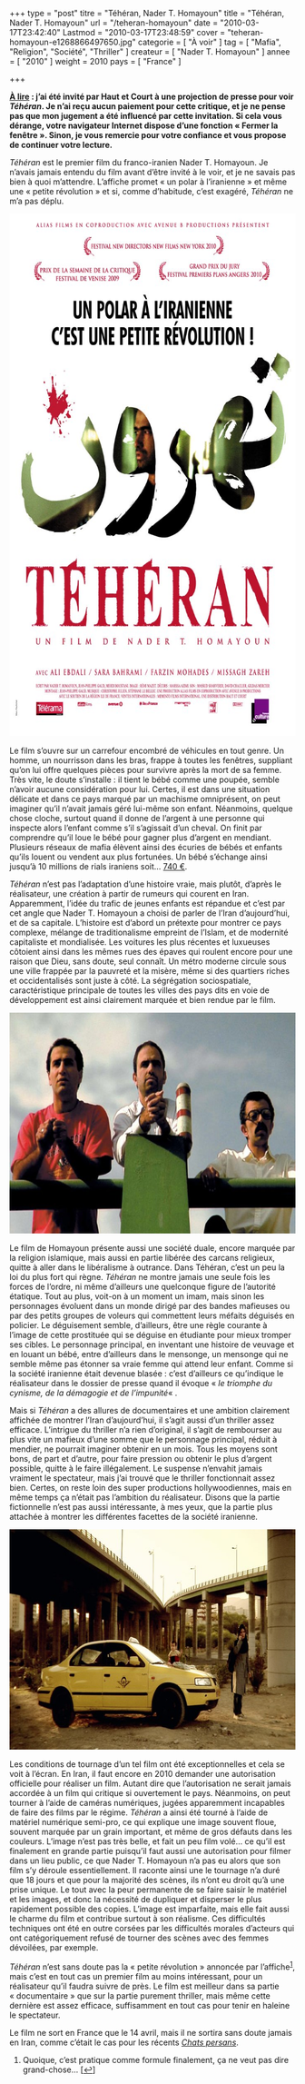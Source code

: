 +++
type = "post"
titre = "Téhéran, Nader T. Homayoun"
title = "Téhéran, Nader T. Homayoun"
url = "/teheran-homayoun"
date = "2010-03-17T23:42:40"
Lastmod = "2010-03-17T23:48:59"
cover = "teheran-homayoun-e1268866497650.jpg"
categorie = [ "À voir" ]
tag = [ "Mafia", "Religion", "Société", "Thriller" ]
createur = [ "Nader T. Homayoun" ]
annee = [ "2010" ]
weight = 2010
pays = [ "France" ]

+++

<p><strong><span style="text-decoration: underline;">À lire</span> : j’ai été invité par Haut et Court à une projection de presse pour voir <em>Téhéran</em>. Je n’ai reçu aucun paiement pour cette critique, et je ne pense pas que mon jugement a été influencé par cette invitation. Si cela vous dérange, votre navigateur Internet dispose d’une fonction « Fermer la fenêtre ». Sinon, je vous remercie pour votre confiance et vous propose de continuer votre lecture.</strong></p>
<p><em>Téhéran</em> est le premier film du franco-iranien Nader T. Homayoun. Je n&rsquo;avais jamais entendu du film avant d&rsquo;être invité à le voir, et je ne savais pas bien à quoi m&rsquo;attendre. L&rsquo;affiche promet &laquo;&nbsp;un polar à l&rsquo;iranienne&nbsp;&raquo; et même une &laquo;&nbsp;petite révolution&nbsp;&raquo; et si, comme d&rsquo;habitude, c&rsquo;est exagéré, <em>Téhéran</em> ne m&rsquo;a pas déplu.</p>
<p><a href="http://www.allocine.fr/film/fichefilm_gen_cfilm=177037.html"> </a></p>
<p style="text-align: center;"><a href="http://www.allocine.fr/film/fichefilm_gen_cfilm=177037.html"></a></p>
<p><a href="http://www.allocine.fr/film/fichefilm_gen_cfilm=177037.html"></p>
<div style="text-align: center;"><img class="aligncenter" src="teheran-homayoun-affiche.jpg" border="0" alt="teheran-homayoun-affiche.jpg" width="690" height="920" /></div>
<p></a></p>
<p>Le film s&rsquo;ouvre sur un carrefour encombré de véhicules en tout genre. Un homme, un nourrisson dans les bras, frappe à toutes les fenêtres, suppliant qu&rsquo;on lui offre quelques pièces pour survivre après la mort de sa femme. Très vite, le doute s&rsquo;installe : il tient le bébé comme une poupée, semble n&rsquo;avoir aucune considération pour lui. Certes, il est dans une situation délicate et dans ce pays marqué par un machisme omniprésent, on peut imaginer qu&rsquo;il n&rsquo;avait jamais géré lui-même son enfant. Néanmoins, quelque chose cloche, surtout quand il donne de l&rsquo;argent à une personne qui inspecte alors l&rsquo;enfant comme s&rsquo;il s&rsquo;agissait d&rsquo;un cheval. On finit par comprendre qu&rsquo;il loue le bébé pour gagner plus d&rsquo;argent en mendiant. Plusieurs réseaux de mafia élèvent ainsi des écuries de bébés et enfants qu&rsquo;ils louent ou vendent aux plus fortunées. Un bébé s&rsquo;échange ainsi jusqu&rsquo;à 10 millions de rials iraniens soit&#8230; <a href="http://irr.cer24.com/eur/?q=10000000">740 €</a>.</p>
<p><em>Téhéran</em> n&rsquo;est pas l&rsquo;adaptation d&rsquo;une histoire vraie, mais plutôt, d&rsquo;après le réalisateur, une création à partir de rumeurs qui courent en Iran. Apparemment, l&rsquo;idée du trafic de jeunes enfants est répandue et c&rsquo;est par cet angle que Nader T. Homayoun a choisi de parler de l&rsquo;Iran d&rsquo;aujourd&rsquo;hui, et de sa capitale. L&rsquo;histoire est d&rsquo;abord un prétexte pour montrer ce pays complexe, mélange de traditionalisme empreint de l&rsquo;Islam, et de modernité capitaliste et mondialisée. Les voitures les plus récentes et luxueuses côtoient ainsi dans les mêmes rues des épaves qui roulent encore pour une raison que Dieu, sans doute, seul connaît. Un métro moderne circule sous une ville frappée par la pauvreté et la misère, même si des quartiers riches et occidentalisés sont juste à côté. La ségrégation sociospatiale, caractéristique principale de toutes les villes des pays dits en voie de développement est ainsi clairement marquée et bien rendue par le film.</p>
<div style="text-align: center;"><img class="aligncenter" src="teheran-nader-t-homayoun.jpg" border="0" alt="teheran-nader-t-homayoun.jpg" width="690" height="389" /></div>
<p>Le film de Homayoun présente aussi une société duale, encore marquée par la religion islamique, mais aussi en partie libérée des carcans religieux, quitte à aller dans le libéralisme à outrance. Dans Téhéran, c&rsquo;est un peu la loi du plus fort qui règne. <em>Téhéran</em> ne montre jamais une seule fois les forces de l&rsquo;ordre, ni même d&rsquo;ailleurs une quelconque figure de l&rsquo;autorité étatique. Tout au plus, voit-on à un moment un imam, mais sinon les personnages évoluent dans un monde dirigé par des bandes mafieuses ou par des petits groupes de voleurs qui commettent leurs méfaits déguisés en policier. Le déguisement semble, d&rsquo;ailleurs, être une règle courante à l&rsquo;image de cette prostituée qui se déguise en étudiante pour mieux tromper ses cibles. Le personnage principal, en inventant une histoire de veuvage et en louant un bébé, entre d&rsquo;ailleurs dans le mensonge, un mensonge qui ne semble même pas étonner sa vraie femme qui attend leur enfant. Comme si la société iranienne était devenue blasée : c&rsquo;est d&rsquo;ailleurs ce qu&rsquo;indique le réalisateur dans le dossier de presse quand il évoque &laquo;&nbsp;<em>le triomphe du cynisme, de la démagogie et de l&rsquo;impunité</em>&laquo;&nbsp;.</p>
<p>Mais si <em>Téhéran</em> a des allures de documentaires et une ambition clairement affichée de montrer l&rsquo;Iran d&rsquo;aujourd&rsquo;hui, il s&rsquo;agit aussi d&rsquo;un thriller assez efficace. L&rsquo;intrigue du thriller n&rsquo;a rien d&rsquo;original, il s&rsquo;agit de rembourser au plus vite un mafieux d&rsquo;une somme que le personnage principal, réduit à mendier, ne pourrait imaginer obtenir en un mois. Tous les moyens sont bons, de part et d&rsquo;autre, pour faire pression ou obtenir le plus d&rsquo;argent possible, quitte à le faire illégalement. Le suspense n&rsquo;envahit jamais vraiment le spectateur, mais j&rsquo;ai trouvé que le thriller fonctionnait assez bien. Certes, on reste loin des super productions hollywoodiennes, mais en même temps ça n&rsquo;était pas l&rsquo;ambition du réalisateur. Disons que la partie fictionnelle n&rsquo;est pas aussi intéressante, à mes yeux, que la partie plus attachée à montrer les différentes facettes de la société iranienne.</p>
<div style="text-align: center;"><img class="aligncenter" src="homayoun-teheran.jpg" border="0" alt="homayoun-teheran.jpg" width="690" height="388" /></div>
<p>Les conditions de tournage d&rsquo;un tel film ont été exceptionnelles et cela se voit à l&rsquo;écran. En Iran, il faut encore en 2010 demander une autorisation officielle pour réaliser un film. Autant dire que l&rsquo;autorisation ne serait jamais accordée à un film qui critique si ouvertement le pays. Néanmoins, on peut tourner à l&rsquo;aide de caméras numériques, jugées apparemment incapables de faire des films par le régime. <em>Téhéran</em> a ainsi été tourné à l&rsquo;aide de matériel numérique semi-pro, ce qui explique une image souvent floue, souvent marquée par un grain important, et même de gros défauts dans les couleurs. L&rsquo;image n&rsquo;est pas très belle, et fait un peu film volé… ce qu&rsquo;il est finalement en grande partie puisqu&rsquo;il faut aussi une autorisation pour filmer dans un lieu public, ce que Nader T. Homayoun n&rsquo;a pas eu alors que son film s&rsquo;y déroule essentiellement. Il raconte ainsi une le tournage n&rsquo;a duré que 18 jours et que pour la majorité des scènes, ils n&rsquo;ont eu droit qu&rsquo;à une prise unique. Le tout avec la peur permanente de se faire saisir le matériel et les images, et donc la nécessité de dupliquer et disperser le plus rapidement possible des copies. L&rsquo;image est imparfaite, mais elle fait aussi le charme du film et contribue surtout à son réalisme. Ces difficultés techniques ont été en outre corsées par les difficultés morales d&rsquo;acteurs qui ont catégoriquement refusé de tourner des scènes avec des femmes dévoilées, par exemple.</p>
<p><em>Téhéran</em> n&rsquo;est sans doute pas la &laquo;&nbsp;petite révolution&nbsp;&raquo; annoncée par l&rsquo;affiche<sup><a href="#footnote_0_3033" id="identifier_0_3033" class="footnote-link footnote-identifier-link" title="Quoique, c&rsquo;est pratique comme formule finalement, &ccedil;a ne veut pas dire grand-chose&hellip;">1</a></sup>, mais c&rsquo;est en tout cas un premier film au moins intéressant, pour un réalisateur qu&rsquo;il faudra suivre de près. Le film est meilleur dans sa partie &laquo;&nbsp;documentaire&nbsp;&raquo; que sur la partie purement thriller, mais même cette dernière est assez efficace, suffisamment en tout cas pour tenir en haleine le spectateur.</p>
<p>Le film ne sort en France que le 14 avril, mais il ne sortira sans doute jamais en Iran, comme c&rsquo;était le cas pour les récents <em><a href="http://voiretmanger.fr/?p=2370">Chats persans</a></em>.</p>
<ol class="footnotes"><li id="footnote_0_3033" class="footnote">Quoique, c&rsquo;est pratique comme formule finalement, ça ne veut pas dire grand-chose… [<a href="#identifier_0_3033" class="footnote-link footnote-back-link">&#8617;</a>]</li></ol>

